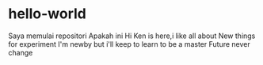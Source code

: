 # hello-world
Saya memulai repositori
Apakah ini
Hi
Ken is here,i like all about New things for experiment
I'm newby but i'll keep to learn to be a master
Future never change
